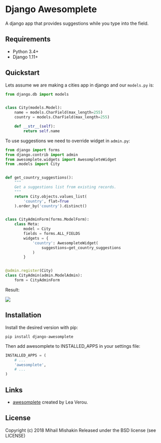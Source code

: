 # Django Awesomplete
A django app that provides suggestions while you type into the field.

## Requirements
+ Python 3.4+
+ Django 1.11+

## Quickstart

Lets assume we are making a cities app in django and our `models.py` is:
```python
from django.db import models


class City(models.Model):
    name = models.CharField(max_length=255)
    country = models.CharField(max_length=255)

    def __str__(self):
        return self.name
```

To use suggestions we need to override widget in `admin.py`:
```python
from django import forms
from django.contrib import admin
from awesomplete.widgets import AwesompleteWidget
from .models import City


def get_country_suggestions():
    """
    Get a suggestions list from existing records.
    """
    return City.objects.values_list(
        'country', flat=True
    ).order_by('country').distinct()


class CityAdminForm(forms.ModelForm):
    class Meta:
        model = City
        fields = forms.ALL_FIELDS
        widgets = {
            'country': AwesompleteWidget(
                suggestions=get_country_suggestions
            )
        }


@admin.register(City)
class CityAdmin(admin.ModelAdmin):
    form = CityAdminForm
```

Result:

![](http://i.imgur.com/NRCdgNu.png)

## Installation
Install the desired version with pip:

```pip install django-awesomplete```

Then add awesomplete to INSTALLED_APPS in your settings file:

```python
INSTALLED_APPS = (
    # ...
    'awesomplete',
    # ...
)
```

## Links
+ [awesomplete](http://leaverou.github.io/awesomplete/) created by Lea Verou.

## License
Copyright (c) 2018 Mihail Mishakin Released under the BSD license (see LICENSE)

